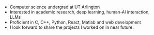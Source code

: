 * Computer science undergrad at UT Arlington
* Interested in academic research, deep learning, human-AI interaction, LLMs
* Proficient in C, C++, Python, React, Matlab and web development
* I look forward to share the projects I worked on in near future.

